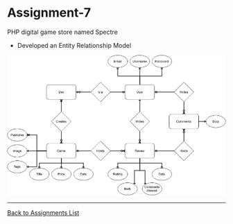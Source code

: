 # Assignment-7
PHP digital game store named Spectre
+ Developed an Entity Relationship Model

![Spectre ER Model](ER-model.png)

---
[Back to Assignments List](./../README.md/#assignments)